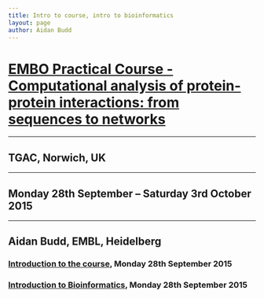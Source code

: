 ```yaml
---
title: Intro to course, intro to bioinformatics
layout: page
author: Aidan Budd
---
```


# [EMBO Practical Course - Computational analysis of protein-protein interactions: from sequences to networks](http://events.embo.org/15-protein-protein/)

-------

## TGAC, Norwich, UK

-------

## Monday 28th September – Saturday 3rd October 2015

-------

## Aidan Budd, EMBL, Heidelberg

### [Introduction to the course](./whatWeGetFromACourse/introToTheCourseAidanBudd.html), Monday 28th September 2015

### [Introduction to Bioinformatics](./introToBioinformatics/introToBioinformatics.html), Monday 28th September 2015
